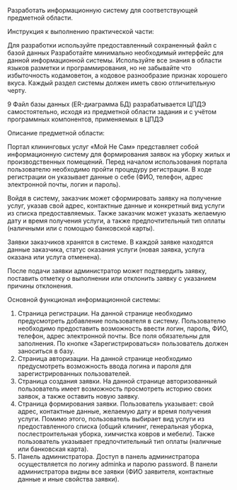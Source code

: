 Разработать информационную систему для соответствующей
предметной области.

Инструкция к выполнению практической части:

Для разработки используйте предоставленный сохраненный файл с
базой данных
Разработайте минимально необходимый интерфейс для
данной информационной системы. Используйте все знания в области языков
разметки и программирования, но не забывайте что избыточность кодамоветон, а кодовое разнообразие признак хорошего вкуса. Каждый раздел
системы должен иметь свою отличительную черту.

9 Файл базы данных (ER-диаграмма БД) разрабатывается ЦПДЭ самостоятельно, исходя из предметной
области задания и с учётом программных компонентов, применяемых в ЦПДЭ

Описание предметной области:

Портал клининговых услуг «Мой Не Сам» представляет собой
информационную систему для формирования заявок на уборку
жилых и производственных помещений. Перед началом использования
портала пользователю необходимо пройти процедуру регистрации. В ходе
регистрации он указывает данные о себе (ФИО, телефон, адрес электронной
почты, логин и пароль).

Войдя в систему, заказчик может сформировать заявку на получение
услуг, указав свой адрес, контактные данные и конкретный вид услуги из
списка предоставляемых. Также заказчик может указать желаемую дату и
время получения услуги, а также предпочтительный тип оплаты (наличными
или с помощью банковской карты).

Заявки заказчиков хранятся в системе. В каждой заявке находятся
данные заказчика, статус оказания услуги (новая заявка, услуга оказана или
услуга отменена).

После подачи заявки администратор может подтвердить заявку,
поставить отметку о выполнении или отклонить заявку с указанием
причины отклонения.

Основной функционал информационной системы:

1. Страница регистрации. На данной странице необходимо предусмотреть
    добавление пользователя в систему. Пользователю необходимо
    предоставить возможность ввести логин, пароль, ФИО, телефон, адрес
    электронной почты. Все поля обязательны для заполнения. По кнопке
    «Зарегистрироваться» пользователь должен заноситься в базу.
2. Страница авторизации. На данной странице необходимо предусмотреть
    возможность ввода логина и пароля для зарегистрированных
    пользователей.
3. Страница создания заявки. На данной странице авторизованный
    пользователь имеет возможность просмотреть историю своих заявок, а
    также оставить новую заявку.
4. Страница формирования заявки. Пользователь указывает: свой адрес,
    контактные данные, желаемую дату и время получения услуги. Помимо
    этого, пользователь выбирает вид услуги из предоставленного списка
    (общий клининг, генеральная уборка, послестроительная уборка, химчистка
    ковров и мебели). Также пользователь указывает предпочтительный тип
    оплаты (наличные или банковская карта).
5. Панель администратора. Доступ в панель администратора осуществляется
    по логину adminka и паролю password. В панели администратора видны все
    заявки (ФИО заявителя, контактные данные и иные свойства заявки). 
